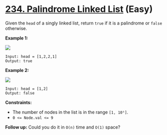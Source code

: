 # [234. Palindrome Linked List][link] (Easy)

[link]: https://leetcode.com/problems/palindrome-linked-list/

Given the `head` of a singly linked list, return `true` if it is a palindrome or  `false` otherwise.

**Example 1:**

![](https://assets.leetcode.com/uploads/2021/03/03/pal1linked-list.jpg)

```
Input: head = [1,2,2,1]
Output: true
```

**Example 2:**

![](https://assets.leetcode.com/uploads/2021/03/03/pal2linked-list.jpg)

```
Input: head = [1,2]
Output: false
```

**Constraints:**

- The number of nodes in the list is in the range `[1, 10⁵]`.
- `0 <= Node.val <= 9`

**Follow up:** Could you do it in `O(n)` time and `O(1)` space?
